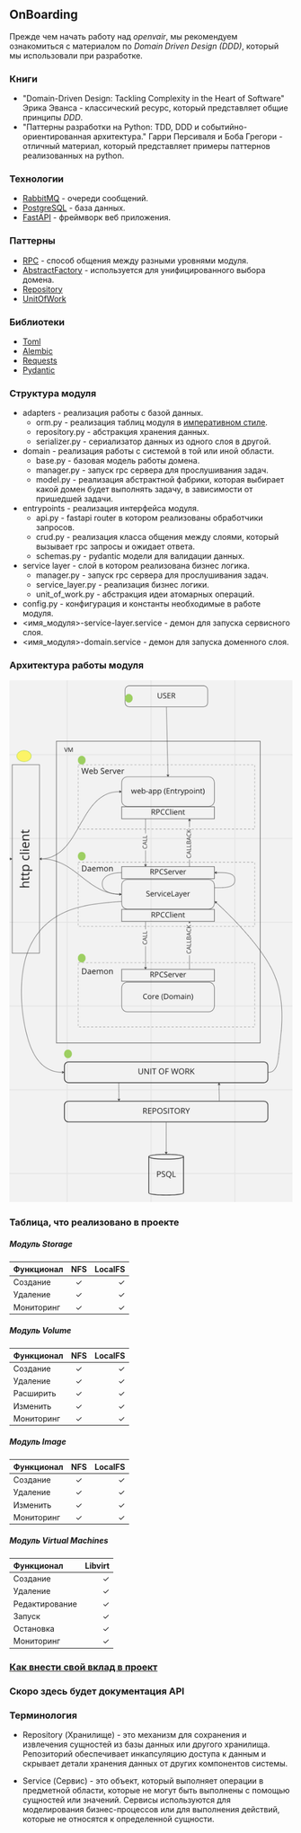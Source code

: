 OnBoarding
----------

Прежде чем начать работу над *openvair*, мы рекомендуем 
ознакомиться с материалом по *Domain Driven Design (DDD)*, который
мы использовали при разработке.

### Книги
* "Domain-Driven Design: Tackling Complexity in the Heart 
of Software" Эрика Эванса - классический ресурс, который 
представляет общие принципы *DDD*.
* "Паттерны разработки на Python: TDD, DDD и 
событийно-ориентированная архитектура." Гарри Персиваля и 
Боба Грегори - отличный материал, который представляет
примеры паттернов реализованных на python.

### Технологии
* [RabbitMQ](https://www.rabbitmq.com/tutorials/tutorial-one-python.html) - очереди сообщений.
* [PostgreSQL](https://www.postgresql.org/docs/current/) - база данных.
* [FastAPI](https://fastapi.tiangolo.com/) - фреймворк веб приложения.

### Паттерны
* [RPC](https://www.rabbitmq.com/tutorials/tutorial-six-python.html) - способ 
общения между разными уровнями модуля.
* [AbstractFactory](https://habr.com/ru/post/465835/) - используется
для унифицированного выбора домена.
* [Repository](https://learn.microsoft.com/ru-ru/aspnet/mvc/overview/older-versions/getting-started-with-ef-5-using-mvc-4/implementing-the-repository-and-unit-of-work-patterns-in-an-asp-net-mvc-application)
* [UnitOfWork](https://learn.microsoft.com/ru-ru/aspnet/mvc/overview/older-versions/getting-started-with-ef-5-using-mvc-4/implementing-the-repository-and-unit-of-work-patterns-in-an-asp-net-mvc-application)

### Библиотеки
* [Toml](https://toml.io/en/)
* [Alembic](https://alembic.sqlalchemy.org/en/latest/)
* [Requests](https://requests.readthedocs.io/en/latest/)
* [Pydantic](https://docs.pydantic.dev/)

### Структура модуля
- adapters - реализация работы с базой данных.
  - orm.py - реализация таблиц модуля в
    [императивном стиле](https://docs.sqlalchemy.org/en/20/orm/mapping_styles.html#imperative-mapping).
  - repository.py - абстракция хранения данных.
  - serializer.py - сериализатор данных из одного слоя в другой.
- domain - реализация работы с системой в той или иной области.
  - base.py - базовая модель работы домена.
  - manager.py - запуск rpc сервера для прослушивания задач.
  - model.py - реализация абстрактной фабрики, которая выбирает
    какой домен будет выполнять задачу, в зависимости от
    пришедшей задачи.
- entrypoints - реализация интерфейса модуля.
  - api.py - fastapi router в котором реализованы
    обработчики запросов.
  - crud.py - реализация класса общения между слоями, который
    вызывает rpc запросы и ожидает ответа.
  - schemas.py - pydantic модели для валидации данных.
- service layer - слой в котором реализована бизнес логика.
  - manager.py - запуск rpc сервера для прослушивания задач.
  - service_layer.py - реализация бизнес логики.
  - unit_of_work.py - абстракция идеи атомарных операций.
- config.py - конфигурация и константы необходимые в работе модуля.
- <имя_модуля>-service-layer.service - демон для запуска сервисного слоя.
- <имя_модуля>-domain.service - демон для запуска доменного слоя.

### Архитектура работы модуля
![](module_architecture.png)


### Таблица, что реализовано в проекте
##### Модуль Storage
| Функционал |  NFS   | LocalFS |
|:-----------|:------:|--------:|
| Создание   |   ✓    |       ✓ |
| Удаление   |   ✓    |       ✓ |
| Мониторинг |   ✓    |       ✓ |

##### Модуль Volume
| Функционал |  NFS   | LocalFS |
|:-----------|:------:|--------:|
| Создание   |   ✓    |       ✓ |
| Удаление   |   ✓    |       ✓ |
| Расширить  |   ✓    |       ✓ |
| Изменить   |   ✓    |       ✓ |
| Мониторинг |   ✓    |       ✓ |

##### Модуль Image
| Функционал |  NFS   | LocalFS |
|:-----------|:------:|--------:|
| Создание   |   ✓    |       ✓ |
| Удаление   |   ✓    |       ✓ |
| Изменить   |   ✓    |       ✓ |
| Мониторинг |   ✓    |       ✓ |

##### Модуль Virtual Machines
| Функционал     | Libvirt |
|:---------------|--------:|
| Создание       |       ✓ |
| Удаление       |       ✓ |
| Редактирование |       ✓ |
| Запуск         |       ✓ |
| Остановка      |       ✓ |
| Мониторинг     |       ✓ |

### [Как внести свой вклад в проект](CONTRIBUTING.md)

### Скоро здесь будет документация API

### Терминология

- Repository (Хранилище) - это механизм для сохранения и 
извлечения сущностей из базы данных или другого хранилища. 
Репозиторий обеспечивает инкапсуляцию доступа к данным и скрывает
детали хранения данных от других компонентов системы.

- Service (Сервис) - это объект, который выполняет операции в 
предметной области, которые не могут быть выполнены с помощью 
сущностей или значений. Сервисы используются для моделирования
бизнес-процессов или для выполнения действий, которые не 
относятся к определенной сущности.
